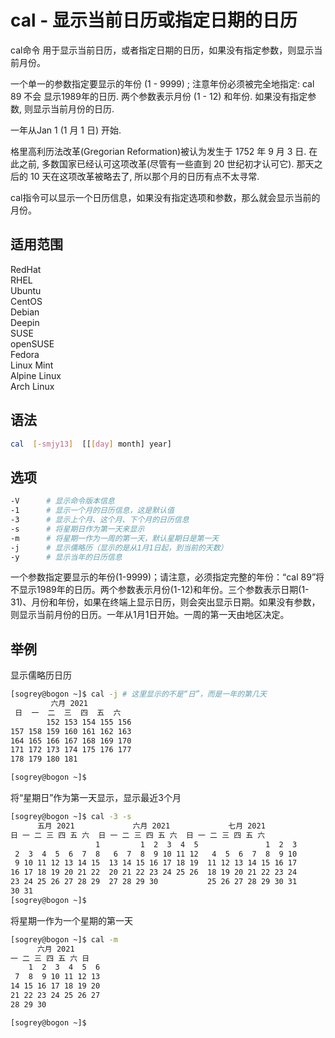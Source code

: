# cal - 显示当前日历或指定日期的日历

cal命令 用于显示当前日历，或者指定日期的日历，如果没有指定参数，则显示当前月份。

一个单一的参数指定要显示的年份 (1 - 9999) ; 注意年份必须被完全地指定: cal 89 不会 显示1989年的日历. 两个参数表示月份 (1 - 12) 和年份. 如果没有指定参数, 则显示当前月份的日历.

一年从Jan 1 (1 月 1 日) 开始.

格里高利历法改革(Gregorian Reformation)被认为发生于 1752 年 9 月 3 日. 在此之前, 多数国家已经认可这项改革(尽管有一些直到 20 世纪初才认可它). 那天之后的 10 天在这项改革被略去了, 所以那个月的日历有点不太寻常.

cal指令可以显示一个日历信息，如果没有指定选项和参数，那么就会显示当前的月份。
## 适用范围

<!-- <div class="svg linux">Linux</div> -->
<div class="svg redhat">RedHat</div>
<div class="svg rhel">RHEL</div>
<div class="svg ubuntu">Ubuntu</div>
<div class="svg centos">CentOS</div>
<div class="svg debian">Debian</div>
<div class="svg deepin">Deepin</div>
<div class="svg suse">SUSE</div>
<div class="svg opensuse">openSUSE</div>
<div class="svg fedora">Fedora</div>
<div class="svg linuxmint">Linux Mint</div>
<!-- <div class="svg mxlinux">MX Linux</div> -->
<div class="svg alpinelinux">Alpine Linux</div>
<div class="svg archlinux">Arch Linux</div>

## 语法

``` bash
cal  [-smjy13]  [[[day] month] year]  
```

## 选项

``` bash
-V      # 显示命令版本信息
-1      # 显示一个月的日历信息，这是默认值
-3      # 显示上个月、这个月、下个月的日历信息
-s      # 将星期日作为第一天来显示
-m      # 将星期一作为一周的第一天，默认星期日是第一天
-j      # 显示儒略历（显示的是从1月1日起，到当前的天数）
-y      # 显示当年的日历信息
```
一个参数指定要显示的年份(1-9999)；请注意，必须指定完整的年份：“cal 89”将不显示1989年的日历。两个参数表示月份(1-12)和年份。三个参数表示日期(1-31)、月份和年份，如果在终端上显示日历，则会突出显示日期。如果没有参数，则显示当前月份的日历。一年从1月1日开始。一周的第一天由地区决定。
## 举例
显示儒略历日历
``` bash
[sogrey@bogon ~]$ cal -j # 这里显示的不是“日”，而是一年的第几天
         六月 2021         
 日  一  二  三  四  五  六
        152 153 154 155 156
157 158 159 160 161 162 163
164 165 166 167 168 169 170
171 172 173 174 175 176 177
178 179 180 181

[sogrey@bogon ~]$ 
```
将“星期日”作为第一天显示，显示最近3个月
``` bash
[sogrey@bogon ~]$ cal -3 -s
      五月 2021             六月 2021             七月 2021     
日 一 二 三 四 五 六  日 一 二 三 四 五 六  日 一 二 三 四 五 六
                   1         1  2  3  4  5               1  2  3
 2  3  4  5  6  7  8   6  7  8  9 10 11 12   4  5  6  7  8  9 10
 9 10 11 12 13 14 15  13 14 15 16 17 18 19  11 12 13 14 15 16 17
16 17 18 19 20 21 22  20 21 22 23 24 25 26  18 19 20 21 22 23 24
23 24 25 26 27 28 29  27 28 29 30           25 26 27 28 29 30 31
30 31                                                           
[sogrey@bogon ~]$ 
```
将星期一作为一个星期的第一天
``` bash
[sogrey@bogon ~]$ cal -m
      六月 2021     
一 二 三 四 五 六 日
    1  2  3  4  5  6
 7  8  9 10 11 12 13
14 15 16 17 18 19 20
21 22 23 24 25 26 27
28 29 30

[sogrey@bogon ~]$ 
```
